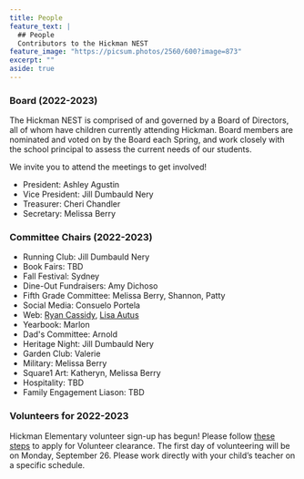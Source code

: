 ```yaml
---
title: People
feature_text: |
  ## People
  Contributors to the Hickman NEST
feature_image: "https://picsum.photos/2560/600?image=873"
excerpt: ""
aside: true
---
```


### Board (2022-2023)

The Hickman NEST is comprised of and governed by a Board of Directors, all of whom have children currently attending Hickman. Board members are nominated and voted on by the Board each Spring, and work closely with the school principal to assess the current needs of our students.

We invite you to attend the meetings to get involved!

- President: Ashley Agustin
- Vice President: Jill Dumbauld Nery
- Treasurer: Cheri Chandler
- Secretary: Melissa Berry

### Committee Chairs (2022-2023)

- Running Club: Jill Dumbauld Nery
- Book Fairs: TBD
- Fall Festival: Sydney
- Dine-Out Fundraisers: Amy Dichoso
- Fifth Grade Committee: Melissa Berry, Shannon, Patty
- Social Media: Consuelo Portela
- Web: [Ryan Cassidy](https://bold-fusion.github.io), [Lisa Autus](https://github.com/lisaautus)
- Yearbook: Marlon
- Dad's Committee: Arnold
- Heritage Night: Jill Dumbauld Nery
- Garden Club: Valerie
- Military: Melissa Berry
- Square1 Art: Katheryn, Melissa Berry
- Hospitality: TBD
- Family Engagement Liason: TBD

### Volunteers for 2022-2023

Hickman Elementary volunteer sign-up has begun! Please follow [these steps](https://docs.google.com/document/d/1ixVVikKZlBhRZu0K6xjLmMiAkVZGjLcRVg9XvdHl7oM/edit?usp=sharing) to apply for Volunteer clearance. The first day of volunteering will be on Monday, September 26. Please work directly with your child’s teacher on a specific schedule.
